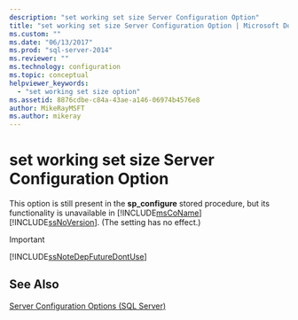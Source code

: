 ```yaml
---
description: "set working set size Server Configuration Option"
title: "set working set size Server Configuration Option | Microsoft Docs"
ms.custom: ""
ms.date: "06/13/2017"
ms.prod: "sql-server-2014"
ms.reviewer: ""
ms.technology: configuration
ms.topic: conceptual
helpviewer_keywords: 
  - "set working set size option"
ms.assetid: 8876cdbe-c84a-43ae-a146-06974b4576e8
author: MikeRayMSFT
ms.author: mikeray
---
```

# set working set size Server Configuration Option
  This option is still present in the **sp_configure** stored procedure, but its functionality is unavailable in [!INCLUDE[msCoName](../../includes/msconame-md.md)] [!INCLUDE[ssNoVersion](../../includes/ssnoversion-md.md)]. (The setting has no effect.)  
  
> [!IMPORTANT]  
>  [!INCLUDE[ssNoteDepFutureDontUse](../../includes/ssnotedepfuturedontuse-md.md)]  
  
## See Also  
 [Server Configuration Options &#40;SQL Server&#41;](server-configuration-options-sql-server.md)  
  
  
